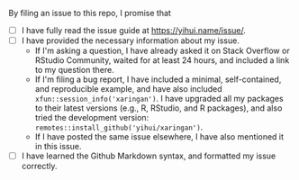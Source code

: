By filing an issue to this repo, I promise that

- [ ] I have fully read the issue guide at https://yihui.name/issue/.
- [ ] I have provided the necessary information about my issue.
    - If I'm asking a question, I have already asked it on Stack Overflow or RStudio Community, waited for at least 24 hours, and included a link to my question there.
    - If I'm filing a bug report, I have included a minimal, self-contained, and reproducible example, and have also included `xfun::session_info('xaringan')`. I have upgraded all my packages to their latest versions (e.g., R, RStudio, and R packages), and also tried the development version: `remotes::install_github('yihui/xaringan')`.
    - If I have posted the same issue elsewhere, I have also mentioned it in this issue.
- [ ] I have learned the Github Markdown syntax, and formatted my issue correctly.

<!--
Please keep the above portion in your issue. Your issue will be closed if any of the above boxes is not checked. In certain (rare) cases, you may be exempted if you give a brief explanation (e.g., you are only making a suggestion for improvement). Thanks!
-->
